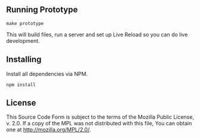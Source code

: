 Running Prototype
-----------------

    make prototype

This will build files, run a server and set up Live Reload so you can do live
development.

Installing
----------

Install all dependencies via NPM.

    npm install

License
-------

This Source Code Form is subject to the terms of the Mozilla Public
License, v. 2.0. If a copy of the MPL was not distributed with this
file, You can obtain one at http://mozilla.org/MPL/2.0/.
